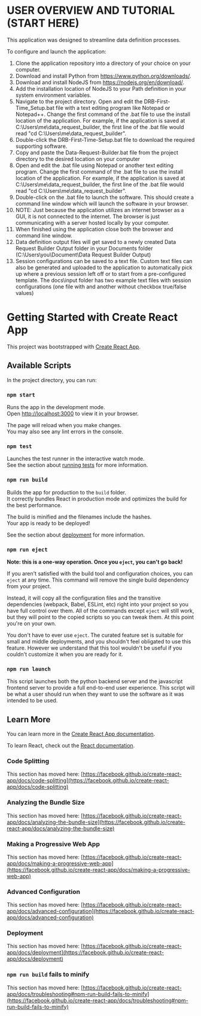 # USER OVERVIEW AND TUTORIAL (START HERE)

This application was designed to streamline data definition processes.

To configure and launch the application:

1. Clone the application repository into a directory of your choice on your computer.
2. Download and install Python from https://www.python.org/downloads/.
3. Download and install NodeJS from https://nodejs.org/en/download/.
4. Add the installation location of NodeJS to your Path definition in your system environment variables.
5. Navigate to the project directory. Open and edit the DRB-First-Time_Setup.bat file with a text editing program like Notepad or Notepad++. Change the first command of the .bat file to use the install location of the application. For example, if the application is saved at C:\Users\me\data_request_builder, the first line of the .bat file would read "cd C:\Users\me\data_request_builder".
6. Double-click the DRB-First-Time-Setup.bat file to download the required supporting software.
7. Copy and paste the Data-Request-Builder.bat file from the project directory to the desired location on your computer
8. Open and edit the .bat file using Notepad or another text editing program. Change the first command of the .bat file to use the install location of the application. For example, if the application is saved at C:\Users\me\data_request_builder, the first line of the .bat file would read "cd C:\Users\me\data_request_builder".
9. Double-click on the .bat file to launch the software. This should create a command line window which will launch the software in your browser.
10. NOTE: Just because the application utilizes an internet browser as a GUI, it is not connected to the internet. The browser is just communicating with a server hosted locally by your computer.
11. When finished using the application close both the browser and command line window.
12. Data definition output files will get saved to a newly created Data Request Builder Output folder in your Documents folder (C:\Users\you\Document\Data Request Builder Output)
13. Session configurations can be saved to a text file. Custom text files can also be generated and uploaded to the application to automatically pick up where a previous session left off or to start from a pre-configured template. The docs\input folder has two example text files with session configurations (one file with and another without checkbox true/false values)

# Getting Started with Create React App

This project was bootstrapped with [Create React App](https://github.com/facebook/create-react-app).

## Available Scripts

In the project directory, you can run:

### `npm start`

Runs the app in the development mode.\
Open [http://localhost:3000](http://localhost:3000) to view it in your browser.

The page will reload when you make changes.\
You may also see any lint errors in the console.

### `npm test`

Launches the test runner in the interactive watch mode.\
See the section about [running tests](https://facebook.github.io/create-react-app/docs/running-tests) for more information.

### `npm run build`

Builds the app for production to the `build` folder.\
It correctly bundles React in production mode and optimizes the build for the best performance.

The build is minified and the filenames include the hashes.\
Your app is ready to be deployed!

See the section about [deployment](https://facebook.github.io/create-react-app/docs/deployment) for more information.

### `npm run eject`

**Note: this is a one-way operation. Once you `eject`, you can't go back!**

If you aren't satisfied with the build tool and configuration choices, you can `eject` at any time. This command will remove the single build dependency from your project.

Instead, it will copy all the configuration files and the transitive dependencies (webpack, Babel, ESLint, etc) right into your project so you have full control over them. All of the commands except `eject` will still work, but they will point to the copied scripts so you can tweak them. At this point you're on your own.

You don't have to ever use `eject`. The curated feature set is suitable for small and middle deployments, and you shouldn't feel obligated to use this feature. However we understand that this tool wouldn't be useful if you couldn't customize it when you are ready for it.

### `npm run launch`

This script launches both the python backend server and the javascript frontend server to provide a full end-to-end user experience. This script will be what a user should run when they want to use the software as it was intended to be used.

## Learn More

You can learn more in the [Create React App documentation](https://facebook.github.io/create-react-app/docs/getting-started).

To learn React, check out the [React documentation](https://reactjs.org/).

### Code Splitting

This section has moved here: [https://facebook.github.io/create-react-app/docs/code-splitting](https://facebook.github.io/create-react-app/docs/code-splitting)

### Analyzing the Bundle Size

This section has moved here: [https://facebook.github.io/create-react-app/docs/analyzing-the-bundle-size](https://facebook.github.io/create-react-app/docs/analyzing-the-bundle-size)

### Making a Progressive Web App

This section has moved here: [https://facebook.github.io/create-react-app/docs/making-a-progressive-web-app](https://facebook.github.io/create-react-app/docs/making-a-progressive-web-app)

### Advanced Configuration

This section has moved here: [https://facebook.github.io/create-react-app/docs/advanced-configuration](https://facebook.github.io/create-react-app/docs/advanced-configuration)

### Deployment

This section has moved here: [https://facebook.github.io/create-react-app/docs/deployment](https://facebook.github.io/create-react-app/docs/deployment)

### `npm run build` fails to minify

This section has moved here: [https://facebook.github.io/create-react-app/docs/troubleshooting#npm-run-build-fails-to-minify](https://facebook.github.io/create-react-app/docs/troubleshooting#npm-run-build-fails-to-minify)
